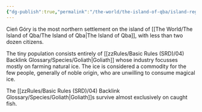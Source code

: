 ```yaml
---
{"dg-publish":true,"permalink":"/the-world/the-island-of-qba/island-regions/astilabors-peak/settlements/cien-gory/"}
---
```


Cień Góry is the most northern settlement on the island of [[The World/The Island of Qba/The Island of Qba\|The Island of Qba]], with less than two dozen citizens. 

The tiny population consists entirely of [[zzRules/Basic Rules (SRD)/04) Backlink Glossary/Species/Goliath\|Goliath]] whose industry focusses mostly on farming natural ice. The ice is considered a commodity for the few people, generally of noble origin, who are unwilling to consume magical ice.

The [[zzRules/Basic Rules (SRD)/04) Backlink Glossary/Species/Goliath\|Goliath]]s survive almost exclusively on caught fish.